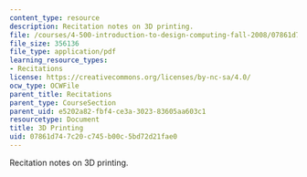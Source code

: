 ```yaml
---
content_type: resource
description: Recitation notes on 3D printing.
file: /courses/4-500-introduction-to-design-computing-fall-2008/07861d747c20c745b00c5bd72d21fae0_rec5.pdf
file_size: 356136
file_type: application/pdf
learning_resource_types:
- Recitations
license: https://creativecommons.org/licenses/by-nc-sa/4.0/
ocw_type: OCWFile
parent_title: Recitations
parent_type: CourseSection
parent_uid: e5202a82-fbf4-ce3a-3023-83605aa603c1
resourcetype: Document
title: 3D Printing
uid: 07861d74-7c20-c745-b00c-5bd72d21fae0
---
```

Recitation notes on 3D printing.